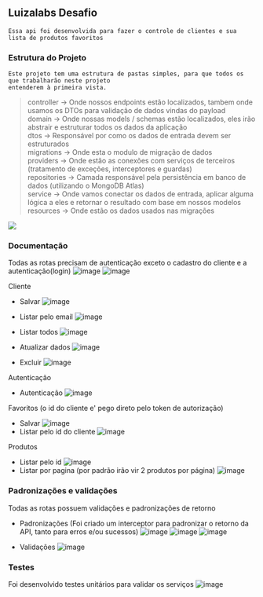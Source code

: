## Luizalabs Desafio

    Essa api foi desenvolvida para fazer o controle de clientes e sua lista de produtos favoritos

### Estrutura do Projeto

    Este projeto tem uma estrutura de pastas simples, para que todos os que trabalharão neste projeto
    entenderem à primeira vista.

> controller -> Onde nossos endpoints estão localizados, tambem onde usamos os DTOs para validação de dados vindas do payload</br>
> domain -> Onde nossas models / schemas estão localizados, eles irão abstrair e estruturar todos os dados da aplicação </br>
> dtos -> Responsável por como os dados de entrada devem ser estruturados </br>
> migrations -> Onde esta o modulo de migração de dados </br>
> providers -> Onde estão as conexões com serviços de terceiros (tratamento de exceções, interceptores e guardas)</br>
> repositories -> Camada responsável pela persistência em banco de dados (utilizando o MongoDB Atlas)</br>
> service -> Onde vamos conectar os dados de entrada, aplicar alguma lógica a eles e retornar o resultado com base em nossos modelos</br>
> resources -> Onde estão os dados usados nas migrações</br>

<img src="https://user-images.githubusercontent.com/46055504/124670658-ae890300-de8a-11eb-9641-45c0cbdaa9aa.png" align="center" />


### Documentação
Todas as rotas precisam de autenticação exceto o cadastro do cliente e a autenticação(login)
![image](https://user-images.githubusercontent.com/46055504/124674192-a6cc5d00-de90-11eb-9d18-724c381a2433.png)
![image](https://user-images.githubusercontent.com/46055504/124673657-a7182880-de8f-11eb-9294-9be3ff127a57.png)

Cliente
- Salvar
![image](https://user-images.githubusercontent.com/46055504/124673838-feb69400-de8f-11eb-8aaa-fe9490445483.png)

- Listar pelo email
![image](https://user-images.githubusercontent.com/46055504/124674013-4ccb9780-de90-11eb-8685-c1a1401de0ee.png)

- Listar todos
![image](https://user-images.githubusercontent.com/46055504/124674449-20fce180-de91-11eb-8910-f0bb8ce64028.png)

- Atualizar dados
![image](https://user-images.githubusercontent.com/46055504/124674499-3e31b000-de91-11eb-977a-d9210c91067e.png)

- Excluir
![image](https://user-images.githubusercontent.com/46055504/124674546-573a6100-de91-11eb-8910-9b73be4fd3b3.png)

Autenticação
- Autenticação
![image](https://user-images.githubusercontent.com/46055504/124674702-9e285680-de91-11eb-9a46-26e33526e90c.png)

Favoritos (o id do cliente e' pego direto pelo token de autorização)
- Salvar
![image](https://user-images.githubusercontent.com/46055504/124682971-75f52380-dea2-11eb-835d-b0fe7fe364e6.png)
- Listar pelo id do cliente
![image](https://user-images.githubusercontent.com/46055504/124683316-219e7380-dea3-11eb-968b-b244a8932870.png)


Produtos
- Listar pelo id
![image](https://user-images.githubusercontent.com/46055504/124675134-74236400-de92-11eb-8a77-6283619a549d.png)
- Listar por pagina (por padrão irão vir 2 produtos por página)
![image](https://user-images.githubusercontent.com/46055504/124675202-9ddc8b00-de92-11eb-80e9-704ab7511bae.png)

### Padronizações e validações
Todas as rotas possuem validações e padronizações de retorno
- Padronizações (Foi criado um interceptor para padronizar o retorno da API, tanto para erros e/ou sucessos)
![image](https://user-images.githubusercontent.com/46055504/124677525-0af21f80-de97-11eb-8b6e-a905065ed674.png)
![image](https://user-images.githubusercontent.com/46055504/124677575-29f0b180-de97-11eb-8c03-cc1ca6a87a96.png)
![image](https://user-images.githubusercontent.com/46055504/124677946-e0ed2d00-de97-11eb-9336-f635927f6c4a.png)

- Validações
![image](https://user-images.githubusercontent.com/46055504/124677650-4c82ca80-de97-11eb-8880-873ce5b83119.png)

### Testes
Foi desenvolvido testes unitários para validar os serviços
![image](https://user-images.githubusercontent.com/46055504/124687022-8ad5b500-deaa-11eb-8645-7871b95f9277.png)